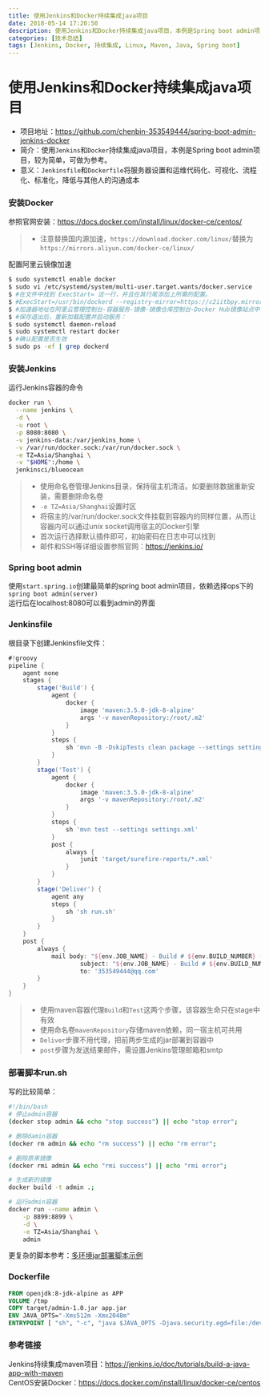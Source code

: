 ```yaml
---
title: 使用Jenkins和Docker持续集成java项目
date: 2018-05-14 17:20:50
description: 使用Jenkins和Docker持续集成java项目，本例是Spring boot admin项目，较为简单，可做为参考。
categories: [技术总结]
tags: [Jenkins, Docker, 持续集成, Linux, Maven, Java, Spring boot]
---
```


# **使用Jenkins和Docker持续集成java项目**
- 项目地址：https://github.com/chenbin-353549444/spring-boot-admin-jenkins-docker
- 简介：使用`Jenkins`和`Docker`持续集成java项目，本例是Spring boot admin项目，较为简单，可做为参考。
- 意义：`Jenkinsfile`和`Dockerfile`将服务器设置和运维代码化、可视化、流程化、标准化，降低与其他人的沟通成本

### 安装Docker
参照官网安装：https://docs.docker.com/install/linux/docker-ce/centos/
> - 注意替换国内源加速，`https://download.docker.com/linux/`替换为`https://mirrors.aliyun.com/docker-ce/linux/`

配置阿里云镜像加速
```bash
$ sudo systemctl enable docker
$ sudo vi /etc/systemd/system/multi-user.target.wants/docker.service
$ #在文件中找到 ExecStart= 这一行，并且在其行尾添加上所需的配置。
$ #ExecStart=/usr/bin/dockerd --registry-mirror=https://c2iitbpy.mirror.aliyuncs.com
$ #加速器地址在阿里云管理控制台-容器服务-镜像-镜像仓库控制台-Docker Hub镜像站点中可以找到
$ #保存退出后，重新加载配置并启动服务：
$ sudo systemctl daemon-reload
$ sudo systemctl restart docker
$ #确认配置是否生效
$ sudo ps -ef | grep dockerd
```

### 安装Jenkins
运行Jenkins容器的命令
```bash
docker run \
  --name jenkins \
  -d \
  -u root \
  -p 8080:8080 \
  -v jenkins-data:/var/jenkins_home \
  -v /var/run/docker.sock:/var/run/docker.sock \
  -e TZ=Asia/Shanghai \
  -v "$HOME":/home \
  jenkinsci/blueocean
```
> - 使用命名卷管理Jenkins目录，保持宿主机清洁。如要删除数据重新安装，需要删除命名卷
> - `-e TZ=Asia/Shanghai`设置时区
> - 将宿主的/var/run/docker.sock文件挂载到容器内的同样位置，从而让容器内可以通过unix socket调用宿主的Docker引擎
> - 首次运行选择默认插件即可，初始密码在日志中可以找到
> - 邮件和SSH等详细设置参照官网：https://jenkins.io/

### Spring boot admin
使用`start.spring.io`创建最简单的spring boot admin项目，依赖选择ops下的`spring boot admin(server)`  
运行后在localhost:8080可以看到admin的界面

### Jenkinsfile
根目录下创建Jenkinsfile文件：
```groovy
#!groovy
pipeline {
    agent none
    stages {
        stage('Build') {
            agent {
                docker {
                    image 'maven:3.5.0-jdk-8-alpine'
                    args '-v mavenRepository:/root/.m2'
                }
            }
            steps {
                sh 'mvn -B -DskipTests clean package --settings settings.xml'
            }
        }
        stage('Test') {
            agent {
                docker {
                    image 'maven:3.5.0-jdk-8-alpine'
                    args '-v mavenRepository:/root/.m2'
                }
            }
            steps {
                sh 'mvn test --settings settings.xml'
            }
            post {
                always {
                    junit 'target/surefire-reports/*.xml'
                }
            }
        }
        stage('Deliver') {
            agent any
            steps {
                sh 'sh run.sh'
            }
        }
    }
    post {
        always {
            mail body: "${env.JOB_NAME} - Build # ${env.BUILD_NUMBER} - ${currentBuild.currentResult}: Check console output at ${env.BUILD_URL} to view the results.",
                    subject: "${env.JOB_NAME} - Build # ${env.BUILD_NUMBER} - ${currentBuild.currentResult}!",
                    to: '353549444@qq.com'
        }
    }
}
```
> - 使用maven容器代理`Build`和`Test`这两个步骤，该容器生命只在stage中有效
> - 使用命名卷`mavenRepository`存储maven依赖，同一宿主机可共用
> - `Deliver`步骤不用代理，把前两步生成的jar部署到容器中
> - `post`步骤为发送结果邮件，需设置Jenkins管理邮箱和smtp

### 部署脚本run.sh
写的比较简单：
```bash
#!/bin/bash
# 停止admin容器
(docker stop admin && echo "stop success") || echo "stop error";

# 删除damin容器
(docker rm admin && echo "rm success") || echo "rm error";

# 删除原来镜像
(docker rmi admin && echo "rmi success") || echo "rmi error";

# 生成新的镜像
docker build -t admin .;

# 运行admin容器
docker run --name admin \
    -p 8899:8899 \
    -d \
    -e TZ=Asia/Shanghai \
    admin
```
更复杂的脚本参考：[多环境jar部署脚本示例](/2018/03/26/shell-scripts)
### Dockerfile
```dockerfile
FROM openjdk:8-jdk-alpine as APP
VOLUME /tmp
COPY target/admin-1.0.jar app.jar
ENV JAVA_OPTS="-Xms512m -Xmx2048m"
ENTRYPOINT [ "sh", "-c", "java $JAVA_OPTS -Djava.security.egd=file:/dev/./urandom -jar /app.jar" ]
```

### 参考链接
Jenkins持续集成maven项目：https://jenkins.io/doc/tutorials/build-a-java-app-with-maven  
CentOS安装Docker：https://docs.docker.com/install/linux/docker-ce/centos